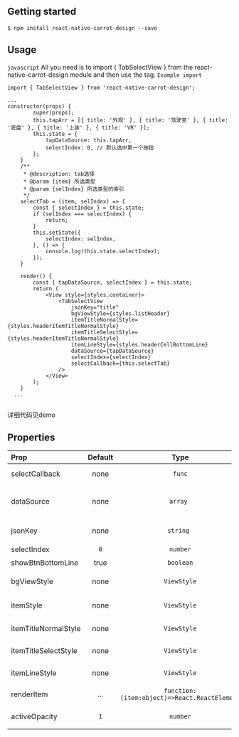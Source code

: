 <!--
 * @Description: TabSelectView
 * @Author: wanglh
 * @Date: 2020-06-03 16:20:49
 * @LastEditors: wanglh
 * @LastEditTime: 2020-06-03 16:53:24
--> 
## Getting started

`$ npm install react-native-carrot-design --save`

## Usage
`javascript`
All you need is to import { TabSelectView } from the react-native-carrot-design module and then use the tag.
`Example import`

```
import { TabSelectView } from 'react-native-carrot-design';

```

```
...
constructor(props) {
        super(props);
        this.tapArr = [{ title: '外观' }, { title: '驾驶室' }, { title: '底盘' }, { title: '上装' }, { title: 'VR' }];
        this.state = {
            tapDataSource: this.tapArr,
            selectIndex: 0, // 默认选中第一个按钮
        };
    }
    /**
     * @description: tab选择
     * @param {item} 所选类型
     * @param {selIndex} 所选类型的索引
     */
    selectTab = (item, selIndex) => {
        const { selectIndex } = this.state;
        if (selIndex === selectIndex) {
            return;
        }
        this.setState({
            selectIndex: selIndex,
        }, () => {
            console.log(this.state.selectIndex);
        });
    }

    render() {
        const { tapDataSource, selectIndex } = this.state;
        return (
            <View style={styles.container}>
                <TabSelectView
                    jsonKey="title"
                    bgViewStyle={styles.listHeader}
                    itemTitleNormalStyle={styles.headerItemTitleNormalStyle}
                    itemTitleSelectStyle={styles.headerItemTitleNormalStyle}
                    itemLineStyle={styles.headerCellBottomLine}
                    dataSource={tapDataSource}
                    selectIndex={selectIndex}
                    selectCallback={this.selectTab}
                />
            </View>
        );
    }
  ...
  
```

详细代码见demo
## Properties

| Prop   | Default  | Type | Description | Required|
| :------------ |:---------------:| :---------------:|  :---------------:|:-----|
| selectCallback | none | `func` | Click event (item:object, index: number)|  `false `|
| dataSource | none | `array ` | 需要展示的tab项数据源数组，比如[{title:'视频介绍'},{title:'车型介绍'}]|  `true `|
| jsonKey | none | `string ` | 需要展示的tab项文本对应的json数据源的key，比如title |  `true `|
| selectIndex | `0` | `number` | 默认选中的tab项的索引 |  `false `|
| showBtnBottomLine | true | `boolean` |是否显示按钮下划线，默认显示 |  `false `|
| bgViewStyle | none | `ViewStyle` | 整个tabView的布局，默认高为44，宽为屏幕宽 |  `false `|
| itemStyle | none | `ViewStyle` | 单个按钮的布局，默认高为44，宽为屏幕宽/按钮个数 |  `false `|
| itemTitleNormalStyle | none | `ViewStyle` | 按钮标题的默认样式，默认fontSize: 15,color: '#666666' |  `false `|
| itemTitleSelectStyle | none | `ViewStyle` | 按钮标题的选中样式，默认fontSize: 15,color: '#666666' |  `false `|
| itemLineStyle | none | `ViewStyle` |按钮下划线的样式，默认高4，宽30,backgroundColor:'#EC192E' |  `false `|
| renderItem | ... | `function:(item:object)=>React.ReactElement` | Renderer for every item in every section |  `false `|
| activeOpacity | `1` | `number` |按钮点击时的透明效果(0~1)，默认1 |  `false `|